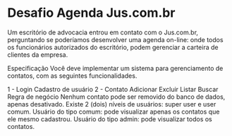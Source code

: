 # Desafio Agenda Jus.com.br

Um escritório de advocacia entrou em contato com o Jus.com.br, perguntando se poderíamos desenvolver uma agenda on-line: onde todos os funcionários autorizados do escritório, podem gerenciar a carteira de clientes da empresa.

Especificação
Você deve implementar um sistema para gerenciamento de contatos, com as seguintes funcionalidades.

1 - Login
Cadastro de usuário
2 - Contato
Adicionar
Excluir
Listar
Buscar
Regra de negócio
Nenhum contato pode ser removido do banco de dados, apenas desativado.
Existe 2 (dois) níveis de usuários: super user e user comum.
Usuário do tipo comum: pode visualizar apenas os contatos que ele mesmo cadastrou.
Usuário do tipo admin: pode visualizar todos os contatos.
